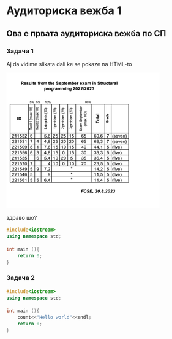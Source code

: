 # Аудиториска вежба 1

## Ова е првата аудиториска вежба по СП

### Задача 1

Aj da vidime slikata dali ke se pokaze na HTML-to

[//]: # (![Ова е тестна слика!]&#40;../img/test_slika.png =250x&#41;)

<img src="../img/test_slika.png" alt="test" width="400px">

здраво шо?
```cpp
#include<iostream>
using namespace std;

int main (){
    return 0;
}
```

### Задача 2

```cpp
#include<iostream>
using namespace std;

int main (){
    count<<"Hello world"<<endl;
    return 0;
}
```
